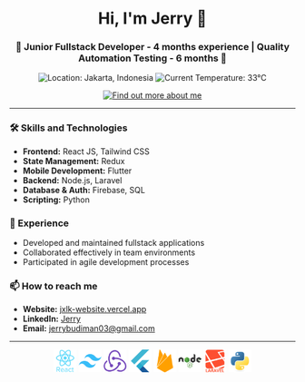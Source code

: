 <h1 align="center">
  Hi, I'm Jerry 👋
</h1>

<h3 align="center">
  🌟 Junior Fullstack Developer - 4 months experience | Quality Automation Testing - 6 months 🌟
</h3>

<p align="center">
  <img src="https://img.shields.io/badge/Location-Jakarta,%20Indonesia-blue" alt="Location: Jakarta, Indonesia" />
  <img src="https://img.shields.io/badge/Current_Temperature-33°C-orange" alt="Current Temperature: 33°C" />
</p>

<p align="center">
  <a href="https://jxlk-website.vercel.app/" target="_blank">
    <img src="https://img.shields.io/badge/Find_out_more-about_me-blue" alt="Find out more about me" />
  </a>
</p>

---

### 🛠 Skills and Technologies
- **Frontend:** React JS, Tailwind CSS
- **State Management:** Redux
- **Mobile Development:** Flutter
- **Backend:** Node.js, Laravel
- **Database & Auth:** Firebase, SQL
- **Scripting:** Python

### 🌟 Experience
- Developed and maintained fullstack applications
- Collaborated effectively in team environments
- Participated in agile development processes

### 📫 How to reach me
- **Website:** [jxlk-website.vercel.app](https://jxlk-website.vercel.app/)
- **LinkedIn:** [Jerry](https://www.linkedin.com/in/jerry-developer/)
- **Email:** jerrybudiman03@gmail.com

---

<p align="center">
  <img src="https://raw.githubusercontent.com/devicons/devicon/master/icons/react/react-original-wordmark.svg" alt="react" width="40" height="40"/>
  <img src="https://raw.githubusercontent.com/devicons/devicon/master/icons/tailwindcss/tailwindcss-plain.svg" alt="tailwindcss" width="40" height="40"/>
  <img src="https://raw.githubusercontent.com/devicons/devicon/master/icons/redux/redux-original.svg" alt="redux" width="40" height="40"/>
  <img src="https://raw.githubusercontent.com/devicons/devicon/master/icons/flutter/flutter-original.svg" alt="flutter" width="40" height="40"/>
  <img src="https://raw.githubusercontent.com/devicons/devicon/master/icons/firebase/firebase-plain.svg" alt="firebase" width="40" height="40"/>
  <img src="https://raw.githubusercontent.com/devicons/devicon/master/icons/nodejs/nodejs-original-wordmark.svg" alt="nodejs" width="40" height="40"/>
  <img src="https://raw.githubusercontent.com/devicons/devicon/master/icons/laravel/laravel-plain-wordmark.svg" alt="laravel" width="40" height="40"/>
  <img src="https://raw.githubusercontent.com/devicons/devicon/master/icons/python/python-original.svg" alt="python" width="40" height="40"/>
</p>
